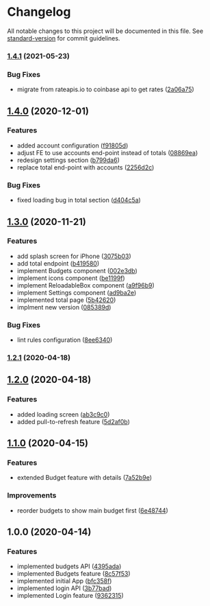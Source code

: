 # Changelog

All notable changes to this project will be documented in this file. See [standard-version](https://github.com/conventional-changelog/standard-version) for commit guidelines.

### [1.4.1](https://github.com/andres-kovalev/toshl-extended-report/compare/1.4.0...1.4.1) (2021-05-23)


### Bug Fixes

* migrate from rateapis.io to coinbase api to get rates ([2a06a75](https://github.com/andres-kovalev/toshl-extended-report/commit/2a06a75eb34651acb6a8b1124786aa5274d3cf32))

## [1.4.0](https://github.com/andres-kovalev/toshl-extended-report/compare/1.3.0...1.4.0) (2020-12-01)


### Features

* added account configuration ([f91805d](https://github.com/andres-kovalev/toshl-extended-report/commit/f91805d8b1da316826d6328b434ca79647f61e8e))
* adjust FE to use accounts end-point instead of totals ([08869ea](https://github.com/andres-kovalev/toshl-extended-report/commit/08869ea025d7ef7891930eb7b0377a7c08ebedd3))
* redesign settings section ([b799da6](https://github.com/andres-kovalev/toshl-extended-report/commit/b799da6b1bbcc1f2ac0d96f1c40462a853f04da6))
* replace total end-point with accounts ([2256d2c](https://github.com/andres-kovalev/toshl-extended-report/commit/2256d2c559dd2abe60e15823b979c66078c4b2c7))


### Bug Fixes

* fixed loading bug in total section ([d404c5a](https://github.com/andres-kovalev/toshl-extended-report/commit/d404c5af237294bf746fb4b9c2f1f77e7fae2276))

## [1.3.0](https://github.com/andres-kovalev/toshl-extended-report/compare/1.2.1...1.3.0) (2020-11-21)


### Features

* add splash screen for iPhone ([3075b03](https://github.com/andres-kovalev/toshl-extended-report/commit/3075b031b1cf438cfb95f65801d73918586adcf9))
* add total endpoint ([b419580](https://github.com/andres-kovalev/toshl-extended-report/commit/b419580aa91584f750a8792655b77e2c27c00c67))
* implement Budgets component ([002e3db](https://github.com/andres-kovalev/toshl-extended-report/commit/002e3dbb38ecfde8c6a68bae2231d57f6cdf6ef8))
* implement icons component ([be1199f](https://github.com/andres-kovalev/toshl-extended-report/commit/be1199f73c3e6d173c0e0ac85ab6b8fc260226ad))
* implement ReloadableBox component ([a9f96b9](https://github.com/andres-kovalev/toshl-extended-report/commit/a9f96b9189992b9e59d0412c55880e7d20304c84))
* implement Settings component ([ad9ba2e](https://github.com/andres-kovalev/toshl-extended-report/commit/ad9ba2e3dc5fa1045565f94e94647eac8997c3d8))
* implemented total page ([5b42620](https://github.com/andres-kovalev/toshl-extended-report/commit/5b426205c0a18918d10a8ffbffeea00b01ad5d9e))
* implment new version ([085389d](https://github.com/andres-kovalev/toshl-extended-report/commit/085389dd854e10f79c07de16e84bdb9cb84594ec))


### Bug Fixes

* lint rules configuration ([8ee6340](https://github.com/andres-kovalev/toshl-extended-report/commit/8ee6340094ac6dd91c772b49fd4bb2aea8cf2fba))

### [1.2.1](https://github.com/andres-kovalev/toshl-extended-report/compare/1.2.0...1.2.1) (2020-04-18)

## [1.2.0](https://github.com/andres-kovalev/toshl-extended-report/compare/1.1.0...1.2.0) (2020-04-18)


### Features

* added loading screen ([ab3c9c0](https://github.com/andres-kovalev/toshl-extended-report/commit/ab3c9c0e34cb1abf248b29feeb150d079754d4cf))
* added pull-to-refresh feature ([5d2af0b](https://github.com/andres-kovalev/toshl-extended-report/commit/5d2af0b82ec1f3eee6ee76df0f64536404c45f47))

## [1.1.0](https://github.com/andres-kovalev/toshl-extended-report/compare/1.0.0...1.1.0) (2020-04-15)


### Features

* extended Budget feature with details ([7a52b9e](https://github.com/andres-kovalev/toshl-extended-report/commit/7a52b9e2819eef5a3bbbc8bdd196eab225d16cc3))


### Improvements

* reorder budgets to show main budget first ([6e48744](https://github.com/andres-kovalev/toshl-extended-report/commit/6e4874432f3c7776bb874fe9608b0a37aca2569b))

## 1.0.0 (2020-04-14)


### Features

* implemented budgets API ([4395ada](https://github.com/andres-kovalev/toshl-extended-report/commit/4395ada65d44e926506d0b364ec21f0a5cc66ada))
* implemented Budgets feature ([8c57f53](https://github.com/andres-kovalev/toshl-extended-report/commit/8c57f5301e258104de663f5369c33fc02a4ba0dc))
* implemented initial App ([bfc358f](https://github.com/andres-kovalev/toshl-extended-report/commit/bfc358f89187bb3085987c28aa557a45fb22bbb3))
* implemented login API ([3b77bad](https://github.com/andres-kovalev/toshl-extended-report/commit/3b77bad71fcbd61d5ae324e563d27e7904f74044))
* implemented Login feature ([9362315](https://github.com/andres-kovalev/toshl-extended-report/commit/93623158bc0030bf5c5e9bc65db3611e3768e5fb))
